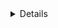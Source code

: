 <details>
# Day 0 - Tools Installation
## Yosys

<img width="575" alt="yosys" src="Photos/Screenshot from 2025-09-20 21-01-08.png">
<img width="575" alt="yosys" src="Photos/Screenshot from 2025-09-20 21-02-48.png">
## Iverilog

<img width="702" alt="iverilog" src="">

## GTKWave

<img width="604" alt="gtkwave2" src="">

<img width="1008" alt="gtkwave1" src="">
</details>


